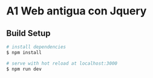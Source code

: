 # A1 Web antigua con Jquery

## Build Setup

```bash
# install dependencies
$ npm install

# serve with hot reload at localhost:3000
$ npm run dev

